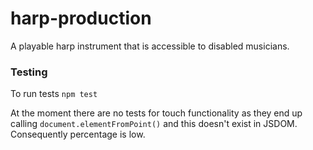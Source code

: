 # harp-production

A playable harp instrument that is accessible to disabled musicians.

### Testing

To run tests `npm test`

At the moment there are no tests for touch functionality as they end up calling `document.elementFromPoint()` and this doesn't exist in JSDOM. Consequently percentage is low.
